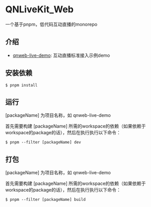 # QNLiveKit_Web

一个基于pnpm，低代码互动直播的monorepo

## 介绍

* [qnweb-live-demo](./packages/qnweb-live-demo/README.md): 互动直播标准接入示例demo

## 安装依赖

```shell
$ pnpm install
```

## 运行

[packageName] 为项目名称，如 qnweb-live-demo

首先需要构建 [packageName] 所需的workspace的依赖（如果依赖于workspace的package的话），然后在执行执行以下命令：

```shell
$ pnpm --filter [packageName] dev
```

## 打包

[packageName] 为项目名称，如 qnweb-live-demo

首先需要构建 [packageName] 所需的workspace的依赖（如果依赖于workspace的package的话），然后在执行执行以下命令：

```shell
$ pnpm --filter [packageName] build
```
